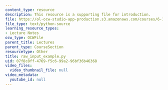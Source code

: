 ```yaml
---
content_type: resource
description: This resource is a supporting file for introduction.
file: https://ol-ocw-studio-app-production.s3.amazonaws.com/courses/6-189-a-gentle-introduction-to-programming-using-python-january-iap-2011/07f8c8ff4769f5c699a296bf36b46368_raw_input_example.py
file_type: text/python-source
learning_resource_types:
- Lecture Notes
ocw_type: OCWFile
parent_title: Lectures
parent_type: CourseSection
resourcetype: Other
title: raw_input_example.py
uid: 07f8c8ff-4769-f5c6-99a2-96bf36b46368
video_files:
  video_thumbnail_file: null
video_metadata:
  youtube_id: null
---
```

